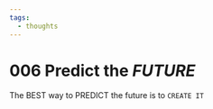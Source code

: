 ```yaml
---
tags:
  - thoughts
---
```


# 006 Predict the *FUTURE*

The BEST way to PREDICT the future is to `CREATE IT`